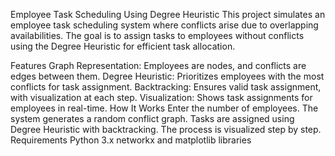  Employee Task Scheduling Using Degree Heuristic
This project simulates an employee task scheduling system where conflicts arise due to overlapping availabilities. The goal is to assign tasks to employees without conflicts using the Degree Heuristic for efficient task allocation.

Features
Graph Representation: Employees are nodes, and conflicts are edges between them.
Degree Heuristic: Prioritizes employees with the most conflicts for task assignment.
Backtracking: Ensures valid task assignment, with visualization at each step.
Visualization: Shows task assignments for employees in real-time.
How It Works
Enter the number of employees.
The system generates a random conflict graph.
Tasks are assigned using Degree Heuristic with backtracking.
The process is visualized step by step.
Requirements
Python 3.x
networkx and matplotlib libraries

